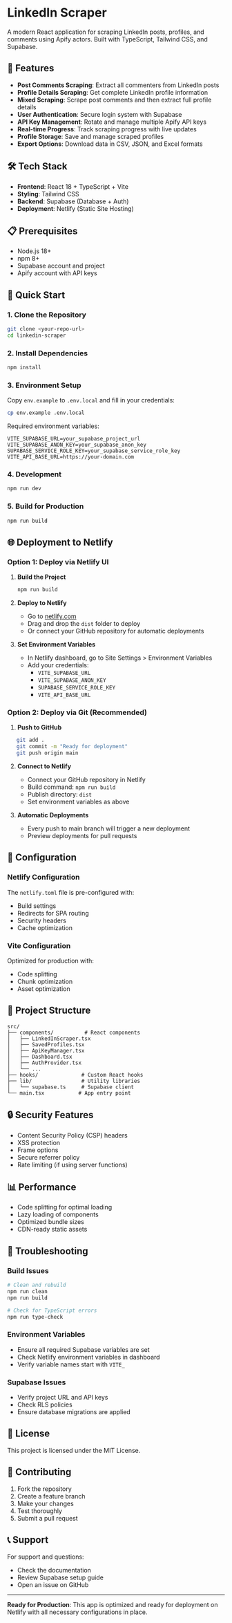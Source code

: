 # LinkedIn Scraper

A modern React application for scraping LinkedIn posts, profiles, and comments using Apify actors. Built with TypeScript, Tailwind CSS, and Supabase.

## 🚀 Features

- **Post Comments Scraping**: Extract all commenters from LinkedIn posts
- **Profile Details Scraping**: Get complete LinkedIn profile information
- **Mixed Scraping**: Scrape post comments and then extract full profile details
- **User Authentication**: Secure login system with Supabase
- **API Key Management**: Rotate and manage multiple Apify API keys
- **Real-time Progress**: Track scraping progress with live updates
- **Profile Storage**: Save and manage scraped profiles
- **Export Options**: Download data in CSV, JSON, and Excel formats

## 🛠️ Tech Stack

- **Frontend**: React 18 + TypeScript + Vite
- **Styling**: Tailwind CSS
- **Backend**: Supabase (Database + Auth)
- **Deployment**: Netlify (Static Site Hosting)

## 📋 Prerequisites

- Node.js 18+ 
- npm 8+
- Supabase account and project
- Apify account with API keys

## 🚀 Quick Start

### 1. Clone the Repository
```bash
git clone <your-repo-url>
cd linkedin-scraper
```

### 2. Install Dependencies
```bash
npm install
```

### 3. Environment Setup
Copy `env.example` to `.env.local` and fill in your credentials:
```bash
cp env.example .env.local
```

Required environment variables:
```env
VITE_SUPABASE_URL=your_supabase_project_url
VITE_SUPABASE_ANON_KEY=your_supabase_anon_key
SUPABASE_SERVICE_ROLE_KEY=your_supabase_service_role_key
VITE_API_BASE_URL=https://your-domain.com
```

### 4. Development
```bash
npm run dev
```

### 5. Build for Production
```bash
npm run build
```

## 🌐 Deployment to Netlify

### Option 1: Deploy via Netlify UI

1. **Build the Project**
   ```bash
   npm run build
   ```

2. **Deploy to Netlify**
   - Go to [netlify.com](https://netlify.com)
   - Drag and drop the `dist` folder to deploy
   - Or connect your GitHub repository for automatic deployments

3. **Set Environment Variables**
   - In Netlify dashboard, go to Site Settings > Environment Variables
   - Add your credentials:
     - `VITE_SUPABASE_URL`
     - `VITE_SUPABASE_ANON_KEY`
     - `SUPABASE_SERVICE_ROLE_KEY`
     - `VITE_API_BASE_URL`

### Option 2: Deploy via Git (Recommended)

1. **Push to GitHub**
```bash
   git add .
   git commit -m "Ready for deployment"
   git push origin main
   ```

2. **Connect to Netlify**
   - Connect your GitHub repository in Netlify
   - Build command: `npm run build`
   - Publish directory: `dist`
   - Set environment variables as above

3. **Automatic Deployments**
   - Every push to main branch will trigger a new deployment
   - Preview deployments for pull requests

## 🔧 Configuration

### Netlify Configuration
The `netlify.toml` file is pre-configured with:
- Build settings
- Redirects for SPA routing
- Security headers
- Cache optimization

### Vite Configuration
Optimized for production with:
- Code splitting
- Chunk optimization
- Asset optimization

## 📁 Project Structure

```
src/
├── components/          # React components
│   ├── LinkedInScraper.tsx
│   ├── SavedProfiles.tsx
│   ├── ApiKeyManager.tsx
│   ├── Dashboard.tsx
│   ├── AuthProvider.tsx
│   └── ...
├── hooks/              # Custom React hooks
├── lib/                # Utility libraries
│   └── supabase.ts     # Supabase client
└── main.tsx           # App entry point
```

## 🔒 Security Features

- Content Security Policy (CSP) headers
- XSS protection
- Frame options
- Secure referrer policy
- Rate limiting (if using server functions)

## 📊 Performance

- Code splitting for optimal loading
- Lazy loading of components
- Optimized bundle sizes
- CDN-ready static assets

## 🐛 Troubleshooting

### Build Issues
```bash
# Clean and rebuild
npm run clean
npm run build

# Check for TypeScript errors
npm run type-check
```

### Environment Variables
- Ensure all required Supabase variables are set
- Check Netlify environment variables in dashboard
- Verify variable names start with `VITE_`

### Supabase Issues
- Verify project URL and API keys
- Check RLS policies
- Ensure database migrations are applied

## 📝 License

This project is licensed under the MIT License.

## 🤝 Contributing

1. Fork the repository
2. Create a feature branch
3. Make your changes
4. Test thoroughly
5. Submit a pull request

## 📞 Support

For support and questions:
- Check the documentation
- Review Supabase setup guide
- Open an issue on GitHub

---

**Ready for Production**: This app is optimized and ready for deployment on Netlify with all necessary configurations in place.
